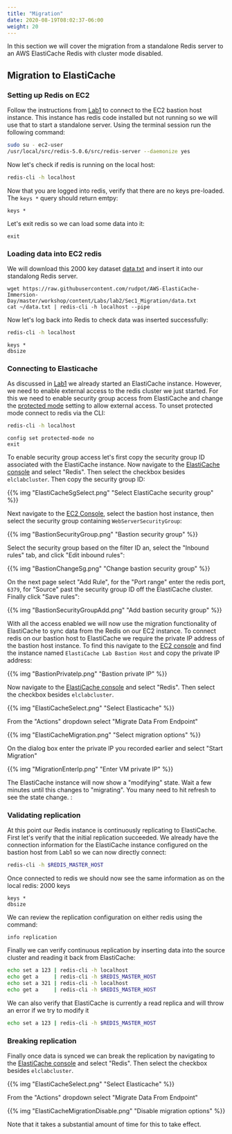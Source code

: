 ```yaml
---
title: "Migration"
date: 2020-08-19T08:02:37-06:00
weight: 20
---
```


In this section we will cover the migration from a standalone Redis server to an AWS ElastiCache Redis with cluster mode disabled.

## Migration to ElastiCache

### Setting up Redis on EC2

Follow the instructions from [Lab1](/labs/lab1/sec3_setupandvalidation.html) to connect to the EC2 bastion host instance. This instance has redis code installed but not running so we will use that to start a standalone server. Using the terminal session run the following command:

```bash
sudo su - ec2-user
/usr/local/src/redis-5.0.6/src/redis-server --daemonize yes
```

Now let's check if redis is running on the local host:

```bash
redis-cli -h localhost
```

Now that you are logged into redis, verify that there are no keys pre-loaded. The `keys *` query should return emtpy:

```redis
keys *
```

Let's exit redis so we can load some data into it:

```redis
exit
```


### Loading data into EC2 redis

We will download this 2000 key dataset [data.txt](sec1_migration/data.txt) and insert it into our standalong Redis server. 

```
wget https://raw.githubusercontent.com/rudpot/AWS-ElastiCache-Immersion-Day/master/workshop/content/Labs/lab2/Sec1_Migration/data.txt
cat ~/data.txt | redis-cli -h localhost --pipe
```

Now let's log back into Redis to check data was inserted successfully:

```bash
redis-cli -h localhost
```

```redis
keys *
dbsize
```

### Connecting to Elasticache

As discussed in [Lab1](/labs/lab1/sec3_setupandvalidation.html) we already started an ElastiCache instance. However, we need to enable external access to the redis cluster we just started. For this we need to enable security group access from ElastiCache and change the [protected mode](https://redis.io/topics/security) setting to allow external access. To unset protected mode connect to redis via the CLI:

```bash
redis-cli -h localhost
```

```redis
config set protected-mode no
exit
```

To enable security group access let's first copy the security group ID associated with the ElastiCache instance. Now navigate to the [ElastiCache console](https://console.aws.amazon.com/elasticache/home?#redis:) and select "Redis". Then select the checkbox besides `elclabcluster`. Then copy the security group ID:

{{% img "ElastiCacheSgSelect.png" "Select ElastiCache security group" %}}

Next navigate to the [EC2 Console](https://console.aws.amazon.com/ec2/v2/home?#Instances:sort=instanceId), select the bastion host instance, then select the security group containing `WebServerSecurityGroup`:

{{% img "BastionSecurityGroup.png" "Bastion security group" %}}

Select the security group based on the filter ID an, select the "Inbound rules" tab, and click "Edit inbound rules":

{{% img "BastionChangeSg.png" "Change bastion security group" %}}

On the next page select "Add Rule", for the "Port range" enter the redis port, `6379`, for "Source" past the security group ID off the ElastiCache cluster. Finally click "Save rules":

{{% img "BastionSecurityGroupAdd.png" "Add bastion security group" %}}


With all the access enabled we will now use the migration functionality of ElastiCache to sync data from the Redis on our EC2 instance. To connect redis on our bastion host to ElastiCache we require the private IP address of the bastion host instance. To find this navigate to the [EC2 console](https://console.aws.amazon.com/ec2/v2/home?#Instances) and find the instance named `ElastiCache Lab Bastion Host` and copy the private IP address:

{{% img "BastionPrivateIp.png" "Bastion private IP" %}}

Now navigate to the [ElastiCache console](https://console.aws.amazon.com/elasticache/home?#redis:) and select "Redis". Then select the checkbox besides `elclabcluster`.

{{% img "ElastiCacheSelect.png" "Select Elasticache" %}}

From the "Actions" dropdown select "Migrate Data From Endpoint"

{{% img "ElastiCacheMigration.png" "Select migration options" %}}

On the dialog box enter the private IP you recorded earlier and select "Start Migration"

{{% img "MigrationEnterIp.png" "Enter VM private IP" %}}

The ElastiCache instance will now show a "modifying" state. Wait a few minutes until this changes to "migrating". You many need to hit refresh to see the state change. :



### Validating replication

At this point our Redis instance is continuously replicating to ElastiCache. First let's verify that the initial replication succeeded. We already have the connection information for the ElastiCache instance configured on the bastion host from Lab1 so we can now directly connect:

```bash
redis-cli -h $REDIS_MASTER_HOST
```

Once connected to redis we should now see the same information as on the local redis: 2000 keys

```redis
keys *
dbsize
```

We can review the replication configuration on either redis using the command:

```redis
info replication
```

Finally we can verify continuous replication by inserting data into the source cluster and reading it back from ElastiCache:

```bash
echo set a 123 | redis-cli -h localhost
echo get a     | redis-cli -h $REDIS_MASTER_HOST
echo set a 321 | redis-cli -h localhost
echo get a     | redis-cli -h $REDIS_MASTER_HOST
```

We can also verify that ElastiCache is currently a read replica and will throw an error if we try to modify it

```bash
echo set a 123 | redis-cli -h $REDIS_MASTER_HOST
```

### Breaking replication

Finally once data is synced we can break the replication by navigating to the [ElastiCache console](https://console.aws.amazon.com/elasticache/home?#redis:) and select "Redis". Then select the checkbox besides `elclabcluster`.

{{% img "ElastiCacheSelect.png" "Select Elasticache" %}}

From the "Actions" dropdown select "Migrate Data From Endpoint"

{{% img "ElastiCacheMigrationDisable.png" "Disable migration options" %}}

Note that it takes a substantial amount of time for this to take effect.




<!-- ### Cluster mode enabled version

Use RDB backup file

```
redis-cli
CONFIG SET dbfilename redis_demo_backup.rdb
bgsave
exit

aws s3 cp ~/redis_demo_backup.rdb s3://MYBUCKET/backups/redis_demo_backup.rdb
```

* enable Elasticache access to S3
  * something public docs canaonical ID TBD pate under "add account" in S3 _file_ permissions. Alternatively do this via bucket policy in "non-standard" regions
* create cluster on console with cluster mode enabled
  * pick small node t2/t3.micro
  * 2 shards / 2 replicas
  * multi-az
  * elasticache subnet
  * s3 back location
 -->
